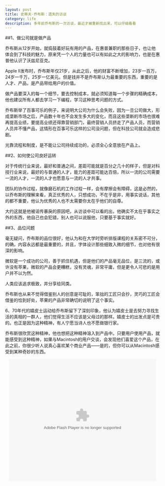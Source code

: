 ```yaml
---
layout: post
title: 史蒂夫·乔布斯：遗失的访谈
category: life
description: 多年前乔布斯的一次访谈，最近才被重新找出来，可以仔细看看
---
```


##1、做公司就是做产品

乔布斯从12岁开始，就捣鼓着好玩有用的产品，在惠普兼职的那些日子，也让他体会到了科技的魅力，原来凭一个人的力量也可以有如此之大的影响力，也是在惠普他认识了沃兹尼亚克。

Apple II发布时，乔布斯年仅21岁，从此之后，他的财富不断增加，23岁一百万，24岁一千万，25岁一亿美元。但是钱并不是乔布斯认为最重要的东西，重要的是人才、产品，是产品带给用户的价值。

做产品要深入的每一个细节，要去控制成本，就必须知道每一个步骤的精确成本，他也建议所有人都去学习一下编程，学习这种思考问题的方式。

乔布斯举了百事可乐的例子，来说明大公司为什么会失败，因为一旦公司做大，形成垄断市场之后，产品数十年也不会发生多大的变化，而且这些垄断的市场也很难再提高业绩，要提高业绩还得靠营销部门，最终营销人员挤走了产品人员，而营销人员并不懂产品，这情形在百事可乐这样的公司没问题，但在科技公司就会造成悲剧。

光靠流程和制度，是不能让公司持续成功的，必须全心全意放在产品上。


##2、如何使公司良好运转

对于传统行业来说，最好和普通之间，差距可能就是百分之几十的样子，但是对科技行业来说，最好的与普通的人才，能力的差距可能达百倍，所以一流的公司需要一流的人才，一流的人才也愿意与一流的人才共事。

团队的协作过程，就像磨石机的工作过程一样，会有摩擦会有障碍，这是必然的，以乔布斯的理解来看，真正优秀的人，只想成功，不在乎是非，用事实说话，其他的都不重要，他认为优秀的人也不太需要你太在乎他们的自尊。

大约这就是他被谣传暴戾的原因吧，从访谈中可以看的出，他确实不太在乎事实之外的东西，他自己也会犯错，别人也可以说服他，只要基于事实就好。


##3、品位问题

毫无疑问，乔布斯的品位很好，他认为和在大学时旁听排版课程的关系密不可分，的确，内容永远都是最重要的，并且，字体设计那些细致入微的细节，也对他有很深的影响。

微软是一个成功的公司，善于抓住机遇，但是他们的产品毫无品位，是三流的，或许没有苹果，微软的产品会更糟糕，没有灵魂，非常平庸，但是更令人可悲的是用户并不以为然。

人类应该追求极致，并分享给同类。

乔布斯也从来不觉得借鉴别人的创意是可耻的，笨拙的工匠只会抄，灵巧的工匠会借鉴的恰到好处，苹果的产品非常确切的说明了这个事实。

6、70年代的嬉皮士运动给乔布斯留下了深刻印象，他认为嬉皮士是去努力寻找生活的真相的一群人，他们觉得生活不应该是父母过的那样。嬉皮士的出发点是可贵的。也正是因为这种精神，有人宁愿当诗人也不愿做银行家。

乔布斯很欣赏这种精神，他也想把这种精神溶入到产品中。只要用户使用产品，就能感受到这种精神，如果与Macintosh的用户交谈，会发现他们喜爱这个产品，在此之前，你很少听人说真心喜欢某个商业产品——是的，但你可以从Macintosh感受到某种奇妙的东西。

<!--<iframe height="498" width="510" src="http://player.youku.com/embed/XNTUxNDY1NDY4" frameborder="0" style="margin:0 auto"></iframe>-->

<div style="text-align:center">
<embed src="http://player.youku.com/player.php/sid/XNTUxNDY1NDY4/v.swf" allowFullScreen="true" quality="high" width="480" height="400" align="middle" allowScriptAccess="always" type="application/x-shockwave-flash"></embed>
</div>
